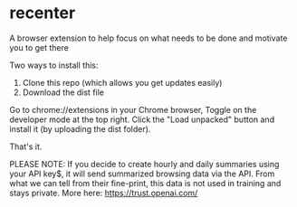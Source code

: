 # recenter
A browser extension to help focus on what needs to be done and motivate you to get there

Two ways to install this:
1) Clone this repo (which allows you get updates easily)
2) Download the dist file

Go to chrome://extensions in your Chrome browser,
Toggle on the developer mode at the top right.
Click the "Load unpacked" button and install it (by uploading the dist folder).

That's it.

PLEASE NOTE: If you decide to create hourly and daily summaries using your API key$, it will send summarized browsing data via the API. From what we can tell from their fine-print, this data is not used in training and stays private.
More here: https://trust.openai.com/
